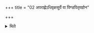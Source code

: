 +++
title = "02 अपराह्णेऽधिवृक्षसूर्ये वा पिण्डपितृयज्ञेन"

+++

<details><summary>थिते</summary>

2. They perform the Piṇdapitļyajña in the afternoon or when the rays of the sun are resting on the tree-tops.
</details>
